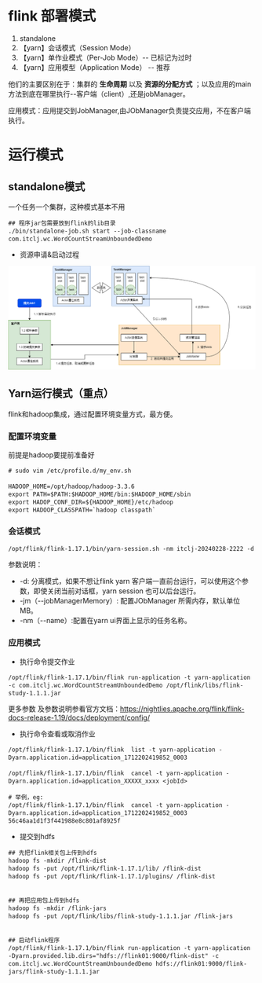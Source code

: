 # flink 部署模式

1. standalone
2. 【yarn】会话模式（Session Mode）
3. 【yarn】单作业模式（Per-Job Mode）-- 已标记为过时
4. 【yarn】应用模型（Application Mode） -- 推荐

他们的主要区别在于：集群的 **生命周期** 以及 **资源的分配方式** ；以及应用的main方法到底在哪里执行--客户端（client）,还是jobManager。

应用模式：应用提交到JobManager,由JObManager负责提交应用，不在客户端执行。

# 运行模式
## standalone模式

一个任务一个集群，这种模式基本不用
````shell
## 程序jar包需要放到flink的lib目录
./bin/standalone-job.sh start --job-classname com.itclj.wc.WordCountStreamUnboundedDemo
````
- 资源申请&启动过程

![资源申请&启动过程](imgs/flink运行时模式-standalone会话模式.drawio.png)

## Yarn运行模式（重点）
flink和hadoop集成，通过配置环境变量方式，最方便。

### 配置环境变量
前提是hadoop要提前准备好
````shell
# sudo vim /etc/profile.d/my_env.sh

HADOOP_HOME=/opt/hadoop/hadoop-3.3.6
export PATH=$PATH:$HADOOP_HOME/bin:$HADOOP_HOME/sbin
export HADOP_CONF_DIR=${HADOOP_HOME}/etc/hadoop
export HADOOP_CLASSPATH=`hadoop classpath`
````

###  会话模式

```shell
/opt/flink/flink-1.17.1/bin/yarn-session.sh -nm itclj-20240228-2222 -d 
```
参数说明：
- -d: 分离模式，如果不想让flink yarn 客户端一直前台运行，可以使用这个参数，即使关闭当前对话框，yarn session 也可以后台运行。
- -jm（--jobManagerMemory）: 配置JObManager 所需内存，默认单位 MB。
- -nm（--name）:配置在yarn ui界面上显示的任务名称。

###  应用模式

- 执行命令提交作业
```shell
/opt/flink/flink-1.17.1/bin/flink run-application -t yarn-application -c com.itclj.wc.WordCountStreamUnboundedDemo /opt/flink/libs/flink-study-1.1.1.jar

```

更多参数 及参数说明参看官方文档：https://nightlies.apache.org/flink/flink-docs-release-1.19/docs/deployment/config/

- 执行命令查看或取消作业
```shell
/opt/flink/flink-1.17.1/bin/flink  list -t yarn-application -Dyarn.application.id=application_1712202419852_0003	

/opt/flink/flink-1.17.1/bin/flink  cancel -t yarn-application -Dyarn.application.id=application_XXXXX_xxxx <jobId>

# 举例，eg:
/opt/flink/flink-1.17.1/bin/flink  cancel -t yarn-application -Dyarn.application.id=application_1712202419852_0003 56c46aa1d1f3f441988e8c801af8925f

```

- 提交到hdfs
```shell
## 先把flink相关包上传到hdfs
hadoop fs -mkdir /flink-dist
hadoop fs -put /opt/flink/flink-1.17.1/lib/ /flink-dist
hadoop fs -put /opt/flink/flink-1.17.1/plugins/ /flink-dist


## 再把应用包上传到hdfs
hadoop fs -mkdir /flink-jars
hadoop fs -put /opt/flink/libs/flink-study-1.1.1.jar /flink-jars


## 启动flink程序
/opt/flink/flink-1.17.1/bin/flink run-application -t yarn-application -Dyarn.provided.lib.dirs="hdfs://flink01:9000/flink-dist" -c com.itclj.wc.WordCountStreamUnboundedDemo hdfs://flink01:9000/flink-jars/flink-study-1.1.1.jar
```